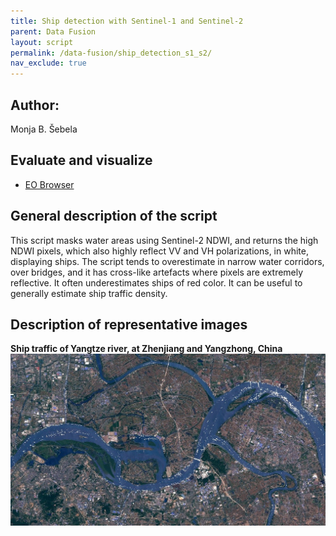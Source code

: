 ```yaml
---
title: Ship detection with Sentinel-1 and Sentinel-2
parent: Data Fusion
layout: script
permalink: /data-fusion/ship_detection_s1_s2/
nav_exclude: true
---
```



## Author: 
Monja B. Šebela
  
## Evaluate and visualize  
 - [EO Browser](https://sentinelshare.page.link/raab)
  
## General description of the script  
  
This script masks water areas using Sentinel-2 NDWI, and returns the high NDWI pixels, which also highly reflect VV and VH polarizations, in white, displaying ships. The script tends to overestimate in narrow water corridors, over bridges, and it has cross-like artefacts where pixels are extremely reflective. It often underestimates ships of red color. It can be useful to generally estimate ship traffic density. 

## Description of representative images  
  
**Ship traffic of Yangtze river, at Zhenjiang and Yangzhong, China**
![ships](fig/fig1.jpg) 
